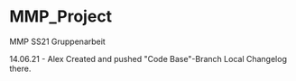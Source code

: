 # MMP_Project
MMP SS21 Gruppenarbeit

14.06.21 - Alex
  Created and pushed "Code Base"-Branch
  Local Changelog there.
